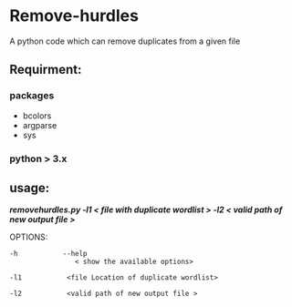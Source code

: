 # Remove-hurdles
A python code which can remove duplicates from a given file 


## Requirment:

### packages 

- bcolors
- argparse
- sys

### python > 3.x 

## usage: 
***removehurdles.py  -l1 < file with duplicate wordlist > -l2 < valid path of new output file >***


OPTIONS: 

```
-h           --help    
             	< show the available options>
              
-l1           <file Location of duplicate wordlist>

-l2           <valid path of new output file >

```

